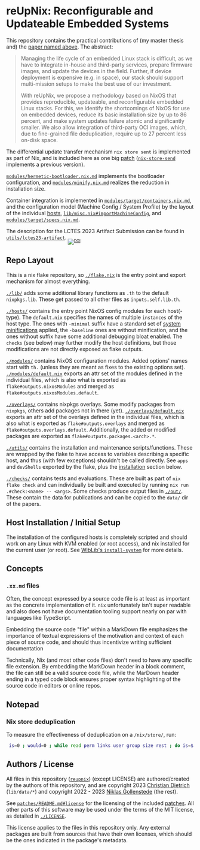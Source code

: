 
# reUpNix: Reconfigurable and Updateable Embedded Systems

This repository contains the practical contributions of (my master thesis and) the [paper named above](https://doi.org/10.1145/3589610.3596273).
The abstract:

> Managing the life cycle of an embedded Linux stack is difficult, as we have to integrate in-house and third-party services, prepare firmware images, and update the devices in the field.
> Further, if device deployment is expensive (e.g. in space), our stack should support multi-mission setups to make the best use of our investment.
>
> With reUpNix, we propose a methodology based on NixOS that provides reproducible, updateable, and reconfigurable embedded Linux stacks.
> For this, we identify the shortcomings of NixOS for use on embedded devices, reduce its basic installation size by up to 86 percent, and make system updates failure atomic and significantly smaller.
> We also allow integration of third-party OCI images, which, due to fine-grained file deduplication, require up to 27 percent less on-disk space.

The differential update transfer mechanism `nix store sent` is implemented as part of Nix, and is included here as one big [patch](./patches/nix-store-send.patch) ([`nix-store-send`](./overlays/nix-store-send.nix.md) implements a previous version).

[`modules/hermetic-bootloader.nix.md`](./modules/hermetic-bootloader.nix.md) implements the bootloader configuration, and [`modules/minify.nix.md`](./modules/minify.nix.md) realizes the reduction in installation size.

Container integration is implemented in [`modules/target/containers.nix.md`](./modules/target/containers.nix.md), and the configuration model (Machine Config / System Profile) by the layout of the individual [hosts](./hosts/), [`lib/misc.nix#importMachineConfig`](./lib/misc.nix), and [`modules/target/specs.nix.md`](./modules/target/specs.nix.md).

The description for the LCTES 2023 Artifact Submission can be found in [`utils/lctes23-artifact`](./utils/lctes23-artifact). <sub><sub>[![DOI](https://zenodo.org/badge/639381697.svg)](https://zenodo.org/badge/latestdoi/639381697)</sub></sub>


## Repo Layout

This is a nix flake repository, so [`./flake.nix`](./flake.nix) is the entry point and export mechanism for almost everything.

[`./lib/`](./lib/) adds some additional library functions as `.th` to the default `nixpkgs.lib`.
These get passed to all other files as `inputs.self.lib.th`.

[`./hosts/`](./hosts/) contains the entry point NixOS config modules for each host(-type).
The `default.nix` specifies the names of multiple `instances` of the host type. The ones with `-minimal` suffix have a standard set of [system minifications](./modules/minify.nix.md) applied, the `-baseline` ones are without minification, and the ones without suffix have some additional debugging bloat enabled.
The `checks` (see below) may further modify the host definitions, but those modifications are not directly exposed as flake outputs.

[`./modules/`](./modules/) contains NixOS configuration modules. Added options' names start with `th.` (unless they are meant as fixes to the existing options set).
[`./modules/default.nix`](./modules/default.nix) exports an attr set of the modules defined in the individual files, which is also what is exported as `flake#outputs.nixosModules` and merged as `flake#outputs.nixosModules.default`.

[`./overlays/`](./overlays/) contains nixpkgs overlays. Some modify packages from `nixpkgs`, others add packages not in there (yet).
[`./overlays/default.nix`](./overlays/default.nix) exports an attr set of the overlays defined in the individual files, which is also what is exported as `flake#outputs.overlays` and merged as `flake#outputs.overlays.default`. Additionally, the added or modified packages are exported as `flake#outputs.packages.<arch>.*`.

[`./utils/`](./utils/) contains the installation and maintenance scripts/functions. These are wrapped by the flake to have access to variables describing a specific host, and thus (with few exceptions) shouldn't be called directly.
See `apps` and `devShells` exported by the flake, plus the [installation](#host-installation--initial-setup) section below.

[`./checks/`](./checks/) contains tests and evaluations. These are built as part of `nix flake check` and can individually be built and executed by running `nix run .#check:<name> -- <args>`.
Some checks produce output files in [`./out/`](./out/). These contain the data for publications and can be copied to the `data/` dir of the papers.


## Host Installation / Initial Setup

The installation of the configured hosts is completely scripted and should work on any Linux with KVM enabled (or root access), and nix installed for the current user (or root).
See [WibLib's `install-system`](https://github.com/NiklasGollenstede/nix-wiplib/blob/master/lib/setup-scripts/README.md#install-system-documentation) for more details.


## Concepts

### `.xx.md` files

Often, the concept expressed by a source code file is at least as important as the concrete implementation of it.
`nix` unfortunately isn't super readable and also does not have documentation tooling support nearly on par with languages like TypeScript.

Embedding the source code "file" within a MarkDown file emphasizes the importance of textual expressions of the motivation and context of each piece of source code, and should thus incentivize writing sufficient documentation

Technically, Nix (and most other code files) don't need to have any specific file extension. By embedding the MarkDown header in a block comment, the file can still be a valid source code file, while the MarDown header ending in a typed code block ensures proper syntax highlighting of the source code in editors or online repos.


## Notepad

### Nix store deduplication

To measure the effectiveness of deduplication on a `/nix/store/`, run:
```bash
 is=0 ; would=0 ; while read perm links user group size rest ; do is=$(( is + size )) ; would=$(( would + (links - 1) * size )) ; done < <( \ls -Al /nix/store/.links | tail -n +2 ) ; echo "Actual size: $is ; without dedup: $would ; gain: $( bc <<< "scale=2 ; $would/$is" )"
```


## Authors / License

All files in this repository ([`reupnix`](https://github.com/tuhhosg/reupnix)) (except LICENSE) are authored/created by the authors of this repository, and are copyright 2023 [Christian Dietrich](https://github.com/stettberger) (`lib/data/*`) and copyright 2022 - 2023 [Niklas Gollenstede](https://github.com/NiklasGollenstede) (the rest).

See [`patches/README.md#license`](./patches/README.md#license) for the licensing of the included [patches](./patches/).
All other parts of this software may be used under the terms of the MIT license, as detailed in [`./LICENSE`](./LICENSE).

This license applies to the files in this repository only.
Any external packages are built from sources that have their own licenses, which should be the ones indicated in the package's metadata.
